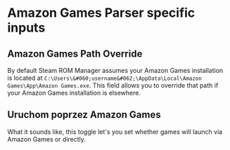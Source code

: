 # Amazon Games Parser specific inputs

## Amazon Games Path Override
By default Steam ROM Manager assumes your Amazon Games installation is located at `C:\Users\&#060;username&#062;\AppData\Local\Amazon Games\App\Amazon Games.exe`. This field allows you to override that path if your Amazon Games installation is elsewhere.

## Uruchom poprzez Amazon Games

What it sounds like, this toggle let's you set whether games will launch via Amazon Games or directly.
